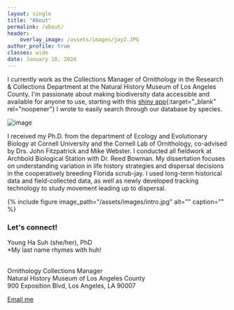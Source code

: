 ```yaml
---
layout: single
title: "About"
permalink: /about/
header:
    overlay_image: /assets/images/jay2.JPG
author_profile: true
classes: wide
date: January 18, 2024
---
```


I currently work as the Collections Manager of Ornithology in the Research & Collections Department at the Natural History Museum of Los Angeles County. I'm passionate about making biodiversity data accessible and available for anyone to use, starting with this [shiny app](https://nhm-birds.shinyapps.io/lacm_birds/){:target="_blank" rel="noopener"} I wrote to easily search through our database by species.  

![image](https://github.com/younghasuh/old.younghasuh.github.io/assets/22403928/7bcb7541-5414-4468-99cd-f1f63f756e03)

I received my Ph.D. from the department of Ecology and Evolutionary Biology at Cornell University and the Cornell Lab of Ornithology, co-advised by Drs. John Fitzpatrick and Mike Webster. I conducted all fieldwork at Archbold Biological Station with Dr. Reed Bowman. My dissertation focuses on understanding variation in life history strategies and dispersal decisions in the cooperatively breeding Florida scrub-jay. I used long-term historical data and field-collected data, as well as newly developed tracking technology to study movement leading up to dispersal.

{% include figure image_path="/assets/images/intro.jpg" alt="" caption="" %}


### Let's connect!
Young Ha Suh (she/her), PhD <br>
    *My last name rhymes with huh! <br>

<br />
Ornithology Collections Manager <br />
Natural History Museum of Los Angeles County <br />
900 Exposition Blvd, Los Angeles, LA 90007 <br />

<a href="mailto:{{ 'ysuh@nhm.org' | encode_email }}" title="Email me">Email me</a>
